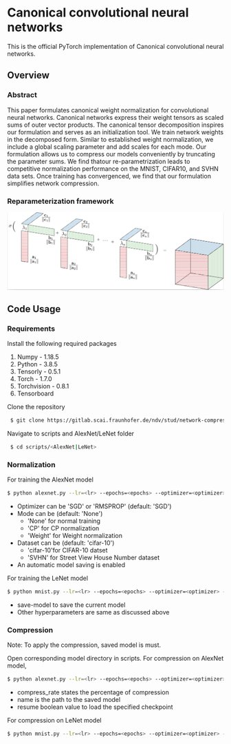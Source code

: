# Canonical convolutional neural networks
This is the official PyTorch implementation of Canonical convolutional neural networks.

## Overview

### Abstract
This paper formulates canonical weight normalization for convolutional neural networks. Canonical networks express their weight tensors as scaled sums of outer vector products. The canonical tensor decomposition inspires our formulation and serves as an initialization tool. We train network weights in the decomposed form. Similar to established weight normalization, we include a global scaling parameter and add scales for each mode. Our formulation allows us to compress our models conveniently by truncating the parameter sums. We find thatour re-parametrization leads to competitive normalization performance on the MNIST, CIFAR10, and SVHN data sets. Once training has convergenced, we find that our formulation simplifies network compression.

### Reparameterization framework
![CPNorm_Image](Images/cp_norm.png)

## Code Usage
### Requirements

Install the following required packages
1. Numpy - 1.18.5
2. Python - 3.8.5
3. Tensorly - 0.5.1
4. Torch - 1.7.0
5. Torchvision - 0.8.1
6. Tensorboard

Clone the repository
``` bash
 $ git clone https://gitlab.scai.fraunhofer.de/ndv/stud/network-compression.git
``` 
Navigate to scripts and AlexNet/LeNet folder
``` bash
 $ cd scripts/<AlexNet|LeNet>
``` 
### Normalization 

For training the AlexNet model
``` bash
$ python alexnet.py --lr=<lr> --epochs=<epochs> --optimizer=<optimizer> --mode=<mode> --dataset=<dataset>
```
- Optimizer can be 'SGD' or 'RMSPROP' (default: 'SGD')
- Mode can be (default: 'None')
    - 'None' for normal training
    - 'CP' for CP normalization
    - 'Weight' for Weight normalization
- Dataset can be (default: 'cifar-10')
    - 'cifar-10'for CIFAR-10 datset
    - 'SVHN' for Street View House Number dataset
- An automatic model saving is enabled

For training the LeNet model
``` bash
$ python mnist.py --lr=<lr> --epochs=<epochs> --optimizer=<optimizer> --mode=<mode> --dataset=<dataset> --save-model
```
- save-model to save the current model
- Other hyperparameters are same as discussed above

### Compression
Note: To apply the compression, saved model is must.

Open corresponding model directory in scripts.
For compression on AlexNet model, 
``` bash
$ python alexnet.py --lr=<lr> --epochs=<epochs> --optimizer=<optimizer> --mode=<mode> --dataset=<dataset> --compress_rate=<Compress rate> --resume --name=<saved model path>
```
- compress_rate states the percentage of compression
- name is the path to the saved model
- resume boolean value to load the specified checkpoint

For compression on LeNet model
``` bash
$ python mnist.py --lr=<lr> --epochs=<epochs> --optimizer=<optimizer> --mode=<mode> --dataset=<dataset> --save-model --resume --name=<save model path> --compress_rate=<Compress rate>
```

